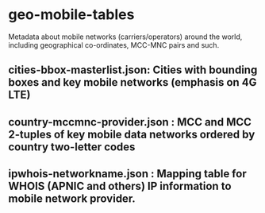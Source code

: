# geo-mobile-tables
Metadata about mobile networks (carriers/operators) around the world, including geographical co-ordinates, MCC-MNC pairs and such. 

## cities-bbox-masterlist.json: Cities with bounding boxes and key mobile networks (emphasis on 4G LTE)

## country-mccmnc-provider.json : MCC and MCC 2-tuples of key mobile data networks ordered by country two-letter codes

## ipwhois-networkname.json : Mapping table for WHOIS (APNIC and others) IP information to mobile network provider. 


